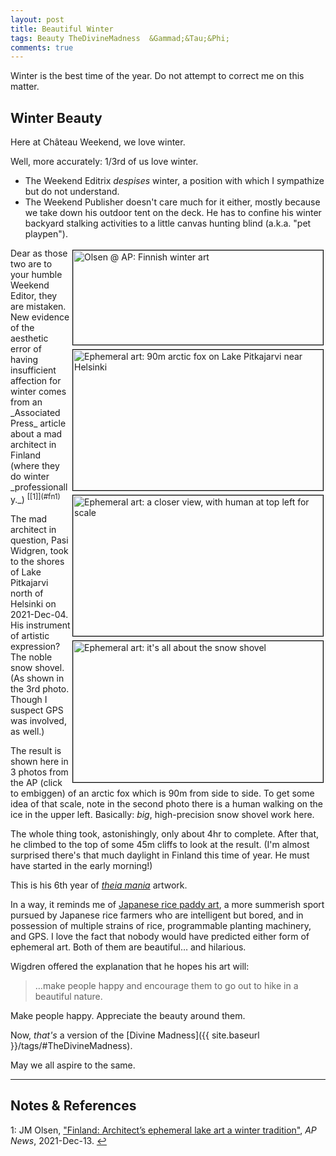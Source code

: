 ```yaml
---
layout: post
title: Beautiful Winter
tags: Beauty TheDivineMadness  &Gammad;&Tau;&Phi;
comments: true
---
```


Winter is the best time of the year.  Do not attempt to correct me on this matter.  


## Winter Beauty  

Here at Ch&acirc;teau Weekend, we love winter.  

Well, more accurately: 1/3rd of us love winter.  
- The Weekend Editrix _despises_ winter, a position with which I sympathize but do not
  understand.  
- The Weekend Publisher doesn't care much for it either, mostly because we take down his
  outdoor tent on the deck.  He has to confine his winter backyard stalking activities to
  a little canvas hunting blind (a.k.a. "pet playpen").  

<img src="{{ site.baseurl }}/images/2021-12-29-winter-beauty-ap.jpg" width="400" height="151" alt="Olsen @ AP: Finnish winter art" title="Olsen @ AP: Finnish winter art" style="float: right; margin: 3px 3px 3px 3px; border: 1px solid #000000;">
<a href="{{ site.baseurl }}/images/2021-12-29-winter-beauty-ap-1.jpg"><img src="{{ site.baseurl }}/images/2021-12-29-winter-beauty-ap-1-thumb.jpg" width="400" height="225" alt="Ephemeral art: 90m arctic fox on Lake Pitkajarvi near Helsinki" title="Ephemeral art: 90m arctic fox on Lake Pitkajarvi near Helsinki" style="float: right; margin: 3px 3px 3px 3px; border: 1px solid #000000;"></a>
<a href="{{ site.baseurl }}/images/2021-12-29-winter-beauty-ap-2.jpg"><img src="{{ site.baseurl }}/images/2021-12-29-winter-beauty-ap-2-thumb.jpg" width="400" height="225" alt="Ephemeral art: a closer view, with human at top left for scale" title="Ephemeral art: a closer view, with human at top left for scale" style="float: right; margin: 3px 3px 3px 3px; border: 1px solid #000000;"></a>
<a href="{{ site.baseurl }}/images/2021-12-29-winter-beauty-ap-3.jpg"><img src="{{ site.baseurl }}/images/2021-12-29-winter-beauty-ap-3-thumb.jpg" width="400" height="226" alt="Ephemeral art: it's all about the snow shovel" title="Ephemeral art: it's all about the snow shovel" style="float: right; margin: 3px 3px 3px 3px; border: 1px solid #000000;"></a>
Dear as those two are to your humble Weekend Editor, they are mistaken.  New evidence of the
aesthetic error of having insufficient affection for winter comes from an _Associated
Press_ article about a mad architect in Finland (where they do winter
_professionally._) <sup id="fn1a">[[1]](#fn1)</sup>  

The mad architect in question, Pasi Widgren, took to the shores of Lake Pitkajarvi north
of Helsinki on 2021-Dec-04.  His instrument of artistic expression?  The noble snow
shovel.  (As shown in the 3rd photo.  Though I suspect GPS was involved, as well.)  

The result is shown here in 3 photos from the AP (click to embiggen) of an arctic fox
which is 90m from side to side.  To get some idea of that scale, note in the second photo
there is a human walking on the ice in the upper left.  Basically: _big_, high-precision
snow shovel work here.  

The whole thing took, astonishingly, only about 4hr to complete.  After that, he climbed
to the top of some 45m cliffs to look at the result.  (I'm almost surprised there's that
much daylight in Finland this time of year.  He must have started in the early morning!)  

This is his 6th year of [_theia mania_](https://en.wikipedia.org/wiki/Divine_madness)
artwork.  

In a way, it reminds me of
[Japanese rice paddy art](https://www.google.com/search?q=japanese+rice+paddy+art&rlz=1C5CHFA_enUS504US504&source=lnms&tbm=isch),
a more summerish sport pursued by Japanese rice farmers who are intelligent but bored, and
in possession of multiple strains of rice, programmable planting machinery, and GPS.  I
love the fact that nobody would have predicted either form of ephemeral art.  Both of them
are beautiful&hellip; and hilarious.  

Wigdren offered the explanation that he hopes his art will:  

> &hellip;make people happy and encourage them to go out to hike in a beautiful nature.  

Make people happy.  Appreciate the beauty around them.  

Now, _that's_ a version of the [Divine Madness]({{ site.baseurl }}/tags/#TheDivineMadness).  

May we all aspire to the same.  

---

## Notes &amp; References  

<!--
<sup id="fn1a">[[1]](#fn1)</sup>

<a id="fn1">1</a>: ***, ["***"](***), *** [↩](#fn1a)  

<a href="{{ site.baseurl }}/images/***"><img src="{{ site.baseurl }}/images/***" width="400" height="***" alt="***" title="***" style="float: right; margin: 3px 3px 3px 3px; border: 1px solid #000000;"></a>

<iframe width="400" height="224" src="***" allow="accelerometer; encrypted-media; gyroscope; picture-in-picture" allowfullscreen style="float: right; margin: 3px 3px 3px 3px; border: 1px solid #000000;"></iframe>
-->

<a id="fn1">1</a>: JM Olsen, ["Finland: Architect’s ephemeral lake art a winter tradition"](https://apnews.com/article/europe-arts-and-entertainment-environment-and-nature-lakes-denmark-67767afe046c2c4c567d7c24082007ad), _AP News_, 2021-Dec-13. [↩](#fn1a)  
